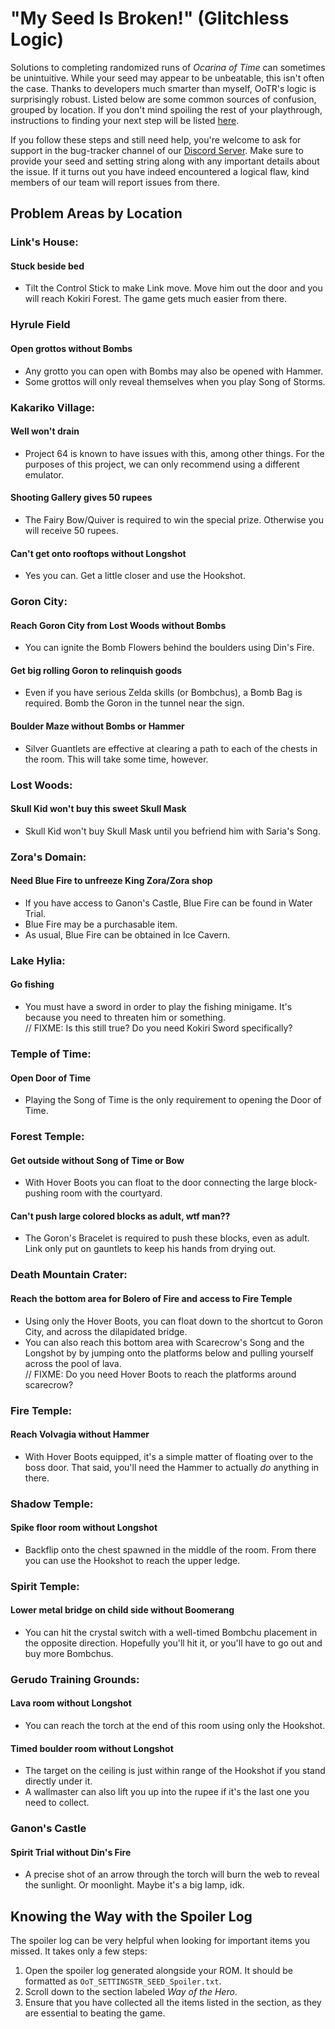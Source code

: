 # "My Seed Is Broken!" (Glitchless Logic)
Solutions to completing randomized runs of _Ocarina of Time_ can sometimes be unintuitive. While your seed may appear to be unbeatable, this isn't often the case. Thanks to developers much smarter than myself, OoTR's logic is surprisingly robust. Listed below are some common sources of confusion, grouped by location. If you don't mind spoiling the rest of your playthrough, instructions to finding your next step will be listed [here](#knowing-the-way-with-the-spoiler-log).

If you follow these steps and still need help, you're welcome to ask for support in the bug-tracker channel of our [Discord Server](https://discord.gg/3VJPQNK). Make sure to provide your seed and setting string along with any important details about the issue. If it turns out you have indeed encountered a logical flaw, kind members of our team will report issues from there.

## Problem Areas by Location

### Link's House:
#### Stuck beside bed
* Tilt the Control Stick to make Link move. Move him out the door and you will reach Kokiri Forest. The game gets much easier from there.

### Hyrule Field
#### Open grottos without Bombs
* Any grotto you can open with Bombs may also be opened with Hammer.
* Some grottos will only reveal themselves when you play Song of Storms.

### Kakariko Village:
#### Well won't drain
* Project 64 is known to have issues with this, among other things. For the purposes of this project, we can only recommend using a different emulator.
#### Shooting Gallery gives 50 rupees
* The Fairy Bow/Quiver is required to win the special prize. Otherwise you will receive 50 rupees.
#### Can't get onto rooftops without Longshot
* Yes you can. Get a little closer and use the Hookshot.

### Goron City:
#### Reach Goron City from Lost Woods without Bombs
* You can ignite the Bomb Flowers behind the boulders using Din's Fire.
#### Get big rolling Goron to relinquish goods
* Even if you have serious Zelda skills (or Bombchus), a Bomb Bag is required. Bomb the Goron in the tunnel near the sign.
#### Boulder Maze without Bombs or Hammer
* Silver Guantlets are effective at clearing a path to each of the chests in the room. This will take some time, however.

### Lost Woods:
#### Skull Kid won't buy this sweet Skull Mask
* Skull Kid won't buy Skull Mask until you befriend him with Saria's Song.

### Zora's Domain:
#### Need Blue Fire to unfreeze King Zora/Zora shop
* If you have access to Ganon's Castle, Blue Fire can be found in Water Trial.  
* Blue Fire may be a purchasable item.
* As usual, Blue Fire can be obtained in Ice Cavern.

### Lake Hylia:
#### Go fishing
* You must have a sword in order to play the fishing minigame. It's because you need to threaten him or something.  
// FIXME: Is this still true? Do you need Kokiri Sword specifically?

### Temple of Time:
#### Open Door of Time
* Playing the Song of Time is the only requirement to opening the Door of Time.

### Forest Temple:
#### Get outside without Song of Time or Bow
* With Hover Boots you can float to the door connecting the large block-pushing room with the courtyard.
#### Can't push large colored blocks as adult, wtf man??
* The Goron's Bracelet is required to push these blocks, even as adult. Link only put on gauntlets to keep his hands from drying out.

### Death Mountain Crater:
#### Reach the bottom area for Bolero of Fire and access to Fire Temple
* Using only the Hover Boots, you can float down to the shortcut to Goron City, and across the dilapidated bridge.
* You can also reach this bottom area with Scarecrow's Song and the Longshot by by jumping onto the platforms below and pulling yourself across the pool of lava.  
// FIXME: Do you need Hover Boots to reach the platforms around scarecrow?

### Fire Temple:
#### Reach Volvagia without Hammer
* With Hover Boots equipped, it's a simple matter of floating over to the boss door. That said, you'll need the Hammer to actually _do_ anything in there.

### Shadow Temple:
#### Spike floor room without Longshot
* Backflip onto the chest spawned in the middle of the room. From there you can use the Hookshot to reach the upper ledge.

### Spirit Temple:
#### Lower metal bridge on child side without Boomerang
* You can hit the crystal switch with a well-timed Bombchu placement in the opposite direction. Hopefully you'll hit it, or you'll have to go out and buy more Bombchus.

### Gerudo Training Grounds:
#### Lava room without Longshot
* You can reach the torch at the end of this room using only the Hookshot.
#### Timed boulder room without Longshot
* The target on the ceiling is just within range of the Hookshot if you stand directly under it.
* A wallmaster can also lift you up into the rupee if it's the last one you need to collect.

### Ganon's Castle
#### Spirit Trial without Din's Fire
* A precise shot of an arrow through the torch will burn the web to reveal the sunlight. Or moonlight. Maybe it's a big lamp, idk.

## Knowing the Way with the Spoiler Log
The spoiler log can be very helpful when looking for important items you missed. It takes only a few steps:
1. Open the spoiler log generated alongside your ROM. It should be formatted as `OoT_SETTINGSTR_SEED_Spoiler.txt`.
2. Scroll down to the section labeled _Way of the Hero_.
3. Ensure that you have collected all the items listed in the section, as they are essential to beating the game.

